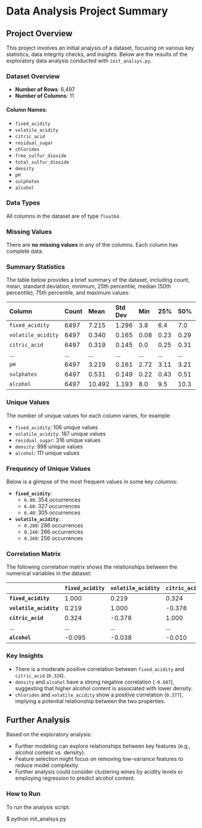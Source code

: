 # Data Analysis Project Summary

## Project Overview

This project involves an initial analysis of a dataset, focusing on various key statistics, data integrity checks, and insights. Below are the results of the exploratory data analysis conducted with `init_analsys.py`.

### Dataset Overview

- **Number of Rows**: 6,497  
- **Number of Columns**: 11

#### Column Names:

- `fixed_acidity`  
- `volatile_acidity`  
- `citric_acid`  
- `residual_sugar`  
- `chlorides`  
- `free_sulfur_dioxide`  
- `total_sulfur_dioxide`  
- `density`  
- `pH`  
- `sulphates`  
- `alcohol`

### Data Types

All columns in the dataset are of type `float64`.

### Missing Values

There are **no missing values** in any of the columns. Each column has complete data.

### Summary Statistics

The table below provides a brief summary of the dataset, including count, mean, standard deviation, minimum, 25th percentile, median (50th percentile), 75th percentile, and maximum values:

| Column | Count | Mean | Std Dev | Min | 25% | 50% | 75% | Max |
| :---- | :---- | :---- | :---- | :---- | :---- | :---- | :---- | :---- |
| `fixed_acidity` | 6497 | 7.215 | 1.296 | 3.8 | 6.4 | 7.0 | 7.7 | 15.9 |
| `volatile_acidity` | 6497 | 0.340 | 0.165 | 0.08 | 0.23 | 0.29 | 0.40 | 1.58 |
| `citric_acid` | 6497 | 0.319 | 0.145 | 0.0 | 0.25 | 0.31 | 0.39 | 1.66 |
| ... | ... | ... | ... | ... | ... | ... | ... | ... |
| `pH` | 6497 | 3.219 | 0.161 | 2.72 | 3.11 | 3.21 | 3.32 | 4.01 |
| `sulphates` | 6497 | 0.531 | 0.149 | 0.22 | 0.43 | 0.51 | 0.60 | 2.00 |
| `alcohol` | 6497 | 10.492 | 1.193 | 8.0 | 9.5 | 10.3 | 11.3 | 14.9 |

### Unique Values

The number of unique values for each column varies, for example:

- `fixed_acidity`: 106 unique values  
- `volatile_acidity`: 187 unique values  
- `residual_sugar`: 316 unique values  
- `density`: 998 unique values  
- `alcohol`: 111 unique values

### Frequency of Unique Values

Below is a glimpse of the most frequent values in some key columns:

- **`fixed_acidity`**:  
  - `6.80`: 354 occurrences  
  - `6.60`: 327 occurrences  
  - `6.40`: 305 occurrences  
- **`volatile_acidity`**:  
  - `0.280`: 286 occurrences  
  - `0.240`: 266 occurrences  
  - `0.260`: 256 occurrences

### Correlation Matrix

The following correlation matrix shows the relationships between the numerical variables in the dataset:

|  | `fixed_acidity` | `volatile_acidity` | `citric_acid` | ... | `sulphates` | `alcohol` |
| :---- | :---- | :---- | :---- | :---- | :---- | :---- |
| **`fixed_acidity`** | 1.000 | 0.219 | 0.324 | ... | 0.299 | \-0.095 |
| **`volatile_acidity`** | 0.219 | 1.000 | \-0.378 | ... | 0.226 | \-0.038 |
| **`citric_acid`** | 0.324 | \-0.378 | 1.000 | ... | 0.056 | \-0.010 |
| ... | ... | ... | ... | ... | ... | ... |
| **`alcohol`** | \-0.095 | \-0.038 | \-0.010 | ... | \-0.003 | 1.000 |

### Key Insights

- There is a moderate positive correlation between `fixed_acidity` and `citric_acid` (`0.324`).  
- `density` and `alcohol` have a strong negative correlation (`-0.687`), suggesting that higher alcohol content is associated with lower density.  
- `chlorides` and `volatile_acidity` show a positive correlation (`0.377`), implying a potential relationship between the two properties.

## Further Analysis

Based on the exploratory analysis:

- Further modeling can explore relationships between key features (e.g., alcohol content vs. density).  
- Feature selection might focus on removing low-variance features to reduce model complexity.  
- Further analysis could consider clustering wines by acidity levels or employing regression to predict alcohol content.

### How to Run

To run the analysis script:

$ python init\_analsys.py  